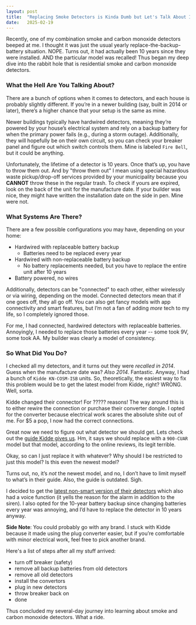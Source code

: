 ```yaml
---
layout: post
title:  "Replacing Smoke Detectors is Kinda Dumb but Let's Talk About It"
date:   2025-02-19
---
```


Recently, one of my combination smoke and carbon monoxide detectors beeped at me. I thought it was just the usual yearly replace-the-backup-battery situation. NOPE. Turns out, it had actually been 10 years since they were installed. AND the particular model was recalled! Thus began my deep dive into the rabbit hole that is residential smoke and carbon monoxide detectors.

<!-- more -->

### What the Hell Are You Talking About?
There are a bunch of options when it comes to detectors, and each house is probably slightly different. If you’re in a newer building (say, built in 2014 or later), there’s a higher chance that your setup is the same as mine.

Newer buildings typically have hardwired detectors, meaning they’re powered by your house’s electrical system and rely on a backup battery for when the primary power fails (e.g., during a storm outage). Additionally, they will hopefully be on their own circuit, so you can check your breaker panel and figure out which switch controls them. Mine is labeled `Fire Bell`, but it could be anything.

Unfortunately, the lifetime of a detector is 10 years. Once that’s up, you have to throw them out. And by "throw them out" I mean using special hazardous waste pickup/drop-off services provided by your municipality because you **CANNOT** throw these in the regular trash. To check if yours are expired, look on the back of the unit for the manufacture date. If your builder was nice, they might have written the installation date on the side in pen. Mine were not.

### What Systems Are There?
There are a few possible configurations you may have, depending on your home:
- Hardwired with replaceable battery backup
    - Batteries need to be replaced every year
- Hardwired with non-replaceable battery backup
    - No battery replacements needed, but you have to replace the entire unit after 10 years
- Battery powered, no wires

Additionally, detectors can be "connected" to each other, either wirelessly or via wiring, depending on the model. Connected detectors mean that if one goes off, they all go off. You can also get fancy models with app connectivity and smart features, but I’m not a fan of adding _more_ tech to my life, so I completely ignored those.

For me, I had connected, hardwired detectors with replaceable batteries. Annoyingly, I needed to replace those batteries every year -- some took 9V, some took AA. My builder was clearly a model of consistency.

### So What Did You Do?
I checked all my detectors, and it turns out they were _recalled in 2014_. Guess when the manufacture date was? _Also 2014_. Fantastic. Anyway, I had a bunch of `Kidde KN-COSM-ISB` units. So, theoretically, the easiest way to fix this problem would be to get the latest model from Kidde, right? WRONG. Well, sorta.

Kidde changed their connector! For ????? reasons! The way around this is to either rewire the connection or purchase their converter dongle. I opted for the converter because electrical work scares the absolute shite out of me. For $5 a pop, I now had the correct connections.

Great now we need to figure out what detector we should get. Lets check out the [guide Kidde gives us](https://www.kidde.com/home-safety/en/us/support/help-center/browse-articles/articles/kidde_alarms_cross_reference_table_upgraded_models.html). Hm, it says we should replace with a `900-CUAR` model but that model, according to the online reviews, its legit terrible. 

Okay, so can I just replace it with whatever? Why should I be restricted to just this model? Is this even the newest model?

Turns out, no, it’s _not_ the newest model, and no, I don’t have to limit myself to what’s in their guide. Also, the guide is outdated. Sigh.

I decided to get the [latest non-smart version of their detectors](https://www.kidde.com/home-safety/en/us/products/fire-safety/detect-products/detect-combination-smoke-carbon-monoxide-alarm-hardwired-with-10-year-backup-battery-with-voice-alerts-30CUA10-V/) which also had a voice function (it yells the reason for the alarm in addition to the siren). I also opted for the 10-year battery backup since changing batteries every year was annoying, and I’d have to replace the detector in 10 years anyway. 

**Side Note**: You could probably go with any brand. I stuck with Kidde because it made using the plug converter easier, but if you’re comfortable with minor electrical work, feel free to pick another brand.

Here's a list of steps after all my stuff arrived:
- turn off breaker (safety)
- remove all backup batteries from old detectors
- remove all old detectors
- install the convertors 
- plug in new detectors
- throw breaker back on
- done

Thus concluded my several-day journey into learning about smoke and carbon monoxide detectors. What a ride.